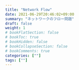 ```yaml
---
title: "Network Flow"
date: 2021-06-29T20:46:02+09:00
summary: "ネットワークのフロー問題"
draft: false
weight: 1
# bookFlatSection: false
# bookToc: true
# bookHidden: false
# bookCollapseSection: false
# bookComments: true
categories: [""]
tags: [""]
---
```


